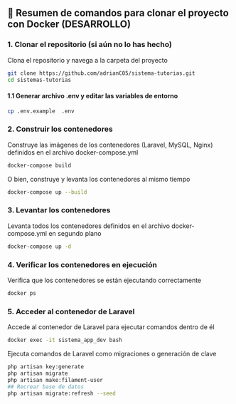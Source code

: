 ## 🔧 Resumen de comandos para clonar el proyecto con Docker (DESARROLLO)

### 1. Clonar el repositorio (si aún no lo has hecho)
Clona el repositorio y navega a la carpeta del proyecto
```bash
git clone https://github.com/adrianC05/sistema-tutorias.git
cd sistemas-tutorias
```
#### 1.1 Generar archivo .env y editar las variables de entorno
```bash
cp .env.example  .env
```

### 2. Construir los contenedores
Construye las imágenes de los contenedores (Laravel, MySQL, Nginx) definidos en el archivo docker-compose.yml


```bash
docker-compose build
```

O bien, construye y levanta los contenedores al mismo tiempo
```bash
docker-compose up --build
```

### 3. Levantar los contenedores
Levanta todos los contenedores definidos en el archivo docker-compose.yml en segundo plano
```bash
docker-compose up -d
```

### 4. Verificar los contenedores en ejecución
Verifica que los contenedores se están ejecutando correctamente
```bash
docker ps
```

### 5. Acceder al contenedor de Laravel
Accede al contenedor de Laravel para ejecutar comandos dentro de él
```bash
docker exec -it sistema_app_dev bash
```

Ejecuta comandos de Laravel como migraciones o generación de clave
```bash
php artisan key:generate
php artisan migrate
php artisan make:filament-user
## Recrear base de datos
php artisan migrate:refresh --seed
